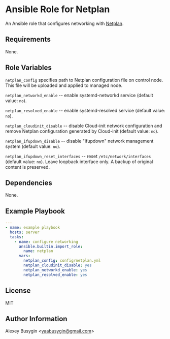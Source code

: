 Ansible Role for Netplan
========================

An Ansible role that configures networking with [Netplan][Home].

[Home]: https://netplan.io/

Requirements
------------

None.

Role Variables
--------------

`netplan_config` specifies path to Netplan configuration file on control node.
This file will be uploaded and applied to managed node.

`netplan_networkd_enable` -- enable systemd-networkd service
(default value: `no`).

`netplan_resolved_enable` -- enable systemd-resolved service
(default value: `no`).

`netplan_cloudinit_disable` -- disable Cloud-init network configuration and
remove Netplan configuration generated by Cloud-init (default value: `no`).

`netplan_ifupdown_disable` -- disable "ifupdown" network management system
(default value: `no`).

`netplan_ifupdown_reset_interfaces` -- reset `/etc/network/interfaces`
(default value: `no`). Leave loopback interface only. A backup of original
content is preserved.

Dependencies
------------

None.

Example Playbook
----------------

```yaml
---
- name: example playbook
  hosts: server
  tasks:
    - name: configure networking
      ansible.builtin.import_role:
        name: netplan
      vars:
        netplan_config: config/netplan.yml
        netplan_cloudinit_disable: yes
        netplan_networkd_enable: yes
        netplan_resolved_enable: yes
```

License
-------

MIT

Author Information
------------------

Alexey Busygin \<yaabusygin@gmail.com\>
